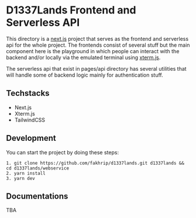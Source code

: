 # D1337Lands Frontend and Serverless API

This directory is a [next.js](https://nextjs.org) project that serves as the frontend and serverless api for the whole project. The frontends consist of several stuff but the main component here is the playground in which people can interact with the backend and/or locally via the emulated terminal using [xterm.js](https://xtermjs.org).

The serverless api that exist in pages/api directory has several utilities that will handle some of backend logic mainly for authentication stuff.

## Techstacks

- Next.js
- Xterm.js
- TailwindCSS

## Development

You can start the project by doing these steps:

```
1. git clone https://github.com/fakhrip/d1337lands.git d1337lands && cd d1337lands/webservice
2. yarn install
3. yarn dev 
```

## Documentations

TBA